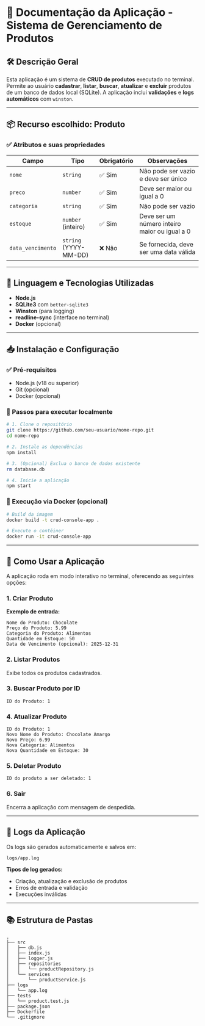 # 📘 Documentação da Aplicação - Sistema de Gerenciamento de Produtos

## 🛠️ Descrição Geral

Esta aplicação é um sistema de **CRUD de produtos** executado no terminal. Permite ao usuário **cadastrar**, **listar**, **buscar**, **atualizar** e **excluir** produtos de um banco de dados local (SQLite). A aplicação inclui **validações** e **logs automáticos** com `winston`.

---

## 📦 Recurso escolhido: **Produto**

### ✅ Atributos e suas propriedades

| Campo             | Tipo                  | Obrigatório | Observações                                   |
| ----------------- | --------------------- | ----------- | --------------------------------------------- |
| `nome`            | `string`              | ✅ Sim       | Não pode ser vazio e deve ser único           |
| `preco`           | `number`              | ✅ Sim       | Deve ser maior ou igual a 0                   |
| `categoria`       | `string`              | ✅ Sim       | Não pode ser vazio                            |
| `estoque`         | `number` (inteiro)    | ✅ Sim       | Deve ser um número inteiro maior ou igual a 0 |
| `data_vencimento` | `string` (YYYY-MM-DD) | ❌ Não       | Se fornecida, deve ser uma data válida        |

---

## 📌 Linguagem e Tecnologias Utilizadas

* **Node.js**
* **SQLite3** com `better-sqlite3`
* **Winston** (para logging)
* **readline-sync** (interface no terminal)
* **Docker** (opcional)

---

## 📥 Instalação e Configuração

### ✅ Pré-requisitos

* Node.js (v18 ou superior)
* Git (opcional)
* Docker (opcional)

### 🔧 Passos para executar localmente

```bash
# 1. Clone o repositório
git clone https://github.com/seu-usuario/nome-repo.git
cd nome-repo

# 2. Instale as dependências
npm install

# 3. (Opcional) Exclua o banco de dados existente
rm database.db

# 4. Inicie a aplicação
npm start
```

### 🐳 Execução via Docker (opcional)

```bash
# Build da imagem
docker build -t crud-console-app .

# Execute o contêiner
docker run -it crud-console-app
```

---

## 🚀 Como Usar a Aplicação

A aplicação roda em modo interativo no terminal, oferecendo as seguintes opções:

### 1. Criar Produto

**Exemplo de entrada:**

```
Nome do Produto: Chocolate
Preço do Produto: 5.99
Categoria do Produto: Alimentos
Quantidade em Estoque: 50
Data de Vencimento (opcional): 2025-12-31
```

### 2. Listar Produtos

Exibe todos os produtos cadastrados.

### 3. Buscar Produto por ID

```
ID do Produto: 1
```

### 4. Atualizar Produto

```
ID do Produto: 1
Novo Nome do Produto: Chocolate Amargo
Novo Preço: 6.99
Nova Categoria: Alimentos
Nova Quantidade em Estoque: 30
```

### 5. Deletar Produto

```
ID do produto a ser deletado: 1
```

### 6. Sair

Encerra a aplicação com mensagem de despedida.

---

## 📄 Logs da Aplicação

Os logs são gerados automaticamente e salvos em:

```bash
logs/app.log
```

**Tipos de log gerados:**

* Criação, atualização e exclusão de produtos
* Erros de entrada e validação
* Execuções inválidas

---

## 📚 Estrutura de Pastas

```
.
├── src
│   ├── db.js
│   ├── index.js
│   ├── logger.js
│   ├── repositories
│   │   └── productRepository.js
│   └── services
│       └── productService.js
├── logs
│   └── app.log
├── tests
│   └── product.test.js
├── package.json
├── Dockerfile
└── .gitignore
```
